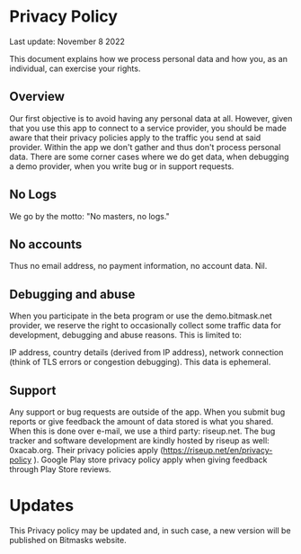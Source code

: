 # Privacy Policy

Last update: November 8 2022

This document explains how we process personal data and how you, as an individual, can exercise your rights.

## Overview

Our first objective is to avoid having any personal data at all.  However, given that you use this app to connect to a service provider, you should be made aware that  their privacy policies apply to the traffic you send at said provider. Within the app we don't gather and thus don't process  personal data. There are some corner cases where we do get data, when debugging a demo provider, when you write bug or in support requests.

## No Logs

We go by the motto: "No masters, no logs."

## No accounts

Thus no email address, no payment information, no account data. Nil.

## Debugging and abuse

When you participate in the beta program or use the demo.bitmask.net provider, we reserve the right to occasionally collect some traffic data for development, debugging and abuse reasons. This is limited to:

IP address, country details (derived from IP address), network connection (think of TLS errors or congestion debugging). This data is ephemeral.

## Support

Any support or bug requests are outside of the app. When you submit bug reports or give feedback the amount of data stored is what you shared. When this is done over e-mail, we use a third party: riseup.net. The bug tracker and software development are kindly hosted by riseup as well: 0xacab.org. Their privacy policies apply (https://riseup.net/en/privacy-policy ). Google Play store privacy policy apply when giving feedback through Play Store reviews.

# Updates

This Privacy policy may be updated and, in such case, a new version will be published on Bitmasks website.

